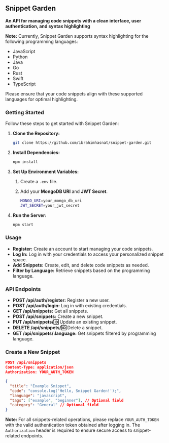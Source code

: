 ## Snippet Garden
__An API for managing code snippets with a clean interface, user authentication, and syntax highlighting__

**Note:** Currently, Snippet Garden supports syntax highlighting for the following programming languages:

- JavaScript
- Python
- Java
- Go
- Rust
- Swift
- TypeScript

Please ensure that your code snippets align with these supported languages for optimal highlighting.


### Getting Started
Follow these steps to get started with Snippet Garden:
1. **Clone the Repository:**
   
   ```bash 
   git clone https://github.com/ibrahimhasnat/snippet-garden.git
   ```
2. **Install Dependencies:**
    ```bash
    npm install
    ```
3. **Set Up Environment Variables:**
   1. Create a `.env` file.
   2. Add your **MongoDB URI** and **JWT Secret**.
   
      ```bash
      MONGO_URI=your_mongo_db_uri
      JWT_SECRET=your_jwt_secret      
      ```
4. **Run the Server:**
   ```bash
   npm start
   ```

### Usage
- **Register:** Create an account to start managing your code snippets.
- **Log In:** Log in with your credentials to access your personalized snippet space.
- **Add Snippets:** Create, edit, and delete code snippets as needed.
- **Filter by Language:** Retrieve snippets based on the programming language.

### API Endpoints
- **POST /api/auth/register:** Register a new user.
- **POST /api/auth/login:** Log in with existing credentials.
- **GET /api/snippets:** Get all snippets.
- **POST /api/snippets:** Create a new snippet.
- **PUT /api/snippets/:id:** Update an existing snippet.
- **DELETE /api/snippets/:id:** Delete a snippet.
- **GET /api/snippets/:language:** Get snippets filtered by programming language.

### Create a New Snippet
```json
POST /api/snippets
Content-Type: application/json
Authorization: YOUR_AUTH_TOKEN

{
  "title": "Example Snippet",
  "code": "console.log('Hello, Snippet Garden!');",
  "language": "javascript",
  "tags": ["example", "beginner"], // Optional field
  "category": "General" // Optional field
}
```

**Note:** For all snippets-related operations, please replace `YOUR_AUTH_TOKEN` with the valid authentication token obtained after logging in. The `Authorization` header is required to ensure secure access to snippet-related endpoints.